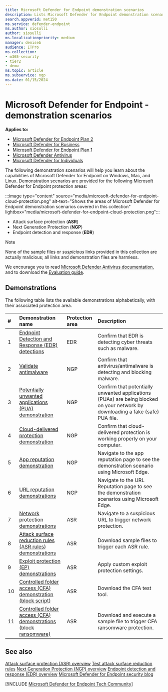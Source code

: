 ```yaml
---
title: Microsoft Defender for Endpoint demonstration scenarios
description: Lists Microsoft Defender for Endpoint demonstration scenarios that you can run.
search.appverid: met150
ms.service: defender-endpoint
ms.author: siosulli
author: siosulli
ms.localizationpriority: medium
manager: deniseb
audience: ITPro
ms.collection:
- m365-security
- tier2
- demo
ms.topic: article
ms.subservice: ngp
ms.date: 01/15/2024
---
```


# Microsoft Defender for Endpoint - demonstration scenarios

**Applies to:**

- [Microsoft Defender for Endpoint Plan 2](microsoft-defender-endpoint.md)
- [Microsoft Defender for Business](https://www.microsoft.com/security/business/endpoint-security/microsoft-defender-business)
- [Microsoft Defender for Endpoint Plan 1](microsoft-defender-endpoint.md)
- [Microsoft Defender Antivirus](microsoft-defender-antivirus-windows.md)
- [Microsoft Defender for Individuals](https://www.microsoft.com/microsoft-365/microsoft-defender-for-individuals)

The following demonstration scenarios will help you learn about the capabilities of Microsoft Defender for Endpoint on Windows, Mac, and Linux. Demonstration scenarios are provided for the following Microsoft Defender for Endpoint protection areas:

:::image type="content" source="media/microsoft-defender-for-endpoint-cloud-protection.png" alt-text="Shows the areas of Microsoft Defender for Endpoint demonstration scenarios covered in this collection" lightbox="media/microsoft-defender-for-endpoint-cloud-protection.png":::

- Attack surface protection (**ASR**)
- Next Generation Protection (**NGP**)
- Endpoint detection and response (**EDR**)

> [!NOTE]
> None of the sample files or _suspicious_ links provided in this collection are actually malicious; all links and demonstration files are harmless.
>
> We encourage you to read [Microsoft Defender Antivirus documentation](next-generation-protection.md), and to download the [Evaluation guide](evaluate-microsoft-defender-antivirus.md).

## Demonstrations

The following table lists the available demonstrations alphabetically, with their associated protection area.

| # | Demonstration name | Protection area | Description |
|:--|:---|:---|:---|
| 1 |[Endpoint Detection and Response (EDR) detections](/microsoft-365/security/defender-endpoint/edr-detection)| EDR |Confirm that EDR is detecting cyber threats such as malware.|
| 2 |[Validate antimalware](/microsoft-365/security/defender-endpoint/validate-antimalware)| NGP |Confirm that antivirus/antimalware is detecting and blocking malware. |
| 3 |[Potentially unwanted applications (PUA) demonstration](/microsoft-365/security/defender-endpoint/defender-endpoint-demonstration-potentially-unwanted-applications)| NGP |Confirm that potentially unwanted applications (PUAs) are being blocked on your network by downloading a fake (safe) PUA file. |
| 4 |[Cloud-delivered protection demonstration](/microsoft-365/security/defender-endpoint/defender-endpoint-demonstration-cloud-delivered-protection)| NGP |Confirm that cloud-delivered protection is working properly on your computer. |
| 5 |[App reputation demonstration](/microsoft-365/security/defender-endpoint/defender-endpoint-demonstration-app-reputation)| NGP | Navigate to the app reputation page to see the demonstration scenario using Microsoft Edge.|
| 6 |[URL reputation demonstrations](/microsoft-365/security/defender-endpoint/defender-endpoint-demonstration-smartscreen-url-reputation)| NGP | Navigate to the URL Reputation page to see the demonstration scenarios using Microsoft Edge. |
| 7 | [Network protection demonstrations](/microsoft-365/security/defender-endpoint/defender-endpoint-demonstration-network-protection)| ASR | Navigate to a suspicious URL to trigger network protection. |
| 8 | [Attack surface reduction rules (ASR rules) demonstrations](/microsoft-365/security/defender-endpoint/defender-endpoint-demonstration-attack-surface-reduction-rules)| ASR | Download sample files to trigger each ASR rule. |
| 9 | [Exploit protection (EP) demonstrations](/microsoft-365/security/defender-endpoint/defender-endpoint-demonstration-exploit-protection) | ASR | Apply custom exploit protection settings. |
| 10 | [Controlled folder access (CFA) demonstration (block script)](/microsoft-365/security/defender-endpoint/defender-endpoint-demonstration-controlled-folder-access-test-tool)| ASR | Download the CFA test tool. |
| 11 | [Controlled folder access (CFA) demonstrations (block ransomware)](/microsoft-365/security/defender-endpoint/defender-endpoint-demonstration-controlled-folder-access)|  ASR| Download and execute a sample file to trigger CFA ransomware protection.|
## See also

[Attack surface protection \(ASR\) overview](overview-attack-surface-reduction.md)
[Test attack surface reduction rules](attack-surface-reduction-rules-deployment-test.md)
[Next Generation Protection \(NGP\) overview](next-generation-protection.md)
[Endpoint detection and response \(EDR\) overview](overview-endpoint-detection-response.md)
[Microsoft Defender for Endpoint security blog](https://techcommunity.microsoft.com/t5/microsoft-defender-for-endpoint/bg-p/MicrosoftDefenderATPBlog)

[!INCLUDE [Microsoft Defender for Endpoint Tech Community](../includes/defender-mde-techcommunity.md)]
